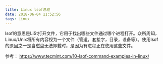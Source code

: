 ```yaml
---
title: Linux lsof总结
date: 2018-06-04 11:52:56
tags: Linux
---
```


lsof的意思是LiSt打开文件，它用于找出哪些文件通过哪个进程打开。众所周知，Linux/Unix将所有内容视为一个文件（管道，套接字，目录，设备等）。使用lsof的原因之一是当磁盘无法卸载时，是因为有进程正在使用这些文件。





















参考：
https://www.tecmint.com/10-lsof-command-examples-in-linux/
